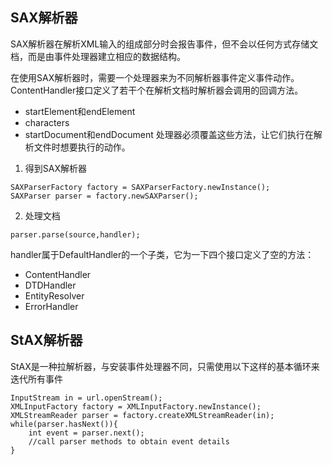 ## SAX解析器
SAX解析器在解析XML输入的组成部分时会报告事件，但不会以任何方式存储文档，而是由事件处理器建立相应的数据结构。

在使用SAX解析器时，需要一个处理器来为不同解析器事件定义事件动作。ContentHandler接口定义了若干个在解析文档时解析器会调用的回调方法。

- startElement和endElement
- characters
- startDocument和endDocument
处理器必须覆盖这些方法，让它们执行在解析文件时想要执行的动作。
1. 得到SAX解析器
```
SAXParserFactory factory = SAXParserFactory.newInstance();
SAXParser parser = factory.newSAXParser();
```
2. 处理文档
```
parser.parse(source,handler);
```
handler属于DefaultHandler的一个子类，它为一下四个接口定义了空的方法：
- ContentHandler
- DTDHandler
- EntityResolver
- ErrorHandler

## StAX解析器
StAX是一种拉解析器，与安装事件处理器不同，只需使用以下这样的基本循环来迭代所有事件
```
InputStream in = url.openStream();
XMLInputFactory factory = XMLInputFactory.newInstance();
XMLStreamReader parser = factory.createXMLStreamReader(in);
while(parser.hasNext()){
    int event = parser.next();
    //call parser methods to obtain event details
}
```